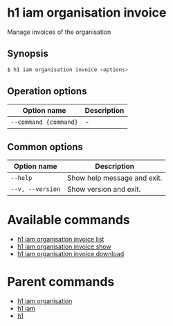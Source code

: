 
# h1 iam organisation invoice

Manage invoices of the organisation

## Synopsis

```bash
$ h1 iam organisation invoice <options>
```

## Operation options

| Option name               | Description |
| ------------------------- | ----------- |
| ```--command {command}``` | -           |

## Common options

| Option name          | Description                 |
| -------------------- | --------------------------- |
| ```--help```         | Show help message and exit. |
| ```--v, --version``` | Show version and exit.      |

# Available commands

* [h1 iam organisation invoice list](./list/README.md)
* [h1 iam organisation invoice show](./show/README.md)
* [h1 iam organisation invoice download](./download/README.md)

# Parent commands

* [h1 iam organisation](./../README.md)
* [h1 iam](./../../README.md)
* [h1](./../../../README.md)
